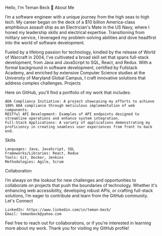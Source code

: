 Hello, I'm Teman Beck 👋
About Me

I’m a software engineer with a unique journey from the high seas to high tech. My career began on the deck of a $10 billion America-class amphibious assault ship as an Electrician's Mate in the US Navy, where I honed my leadership skills and electrical expertise. Transitioning from military service, I leveraged my problem-solving abilities and dove headfirst into the world of software development.

Fueled by a lifelong passion for technology, kindled by the release of World of Warcraft in 2004, I've cultivated a broad skill set that spans full-stack development, from Java and JavaScript to SQL, React, and Redux. With a formal background in software development, certified by Fullstack Academy, and enriched by extensive Computer Science studies at the University of Maryland Global Campus, I craft innovative solutions that address complex challenges.
Projects

Here on GitHub, you'll find a portfolio of my work that includes:

    ADA Compliance Initiative: A project showcasing my efforts to achieve 100% ADA compliance through meticulous implementation of web components.
    RESTful API Development: Examples of API endpoints designed to streamline operations and enhance system integration.
    Full-Stack Applications: A variety of applications demonstrating my proficiency in creating seamless user experiences from front to back end.

Skills

    Languages: Java, JavaScript, SQL
    Frameworks/Libraries: React, Redux
    Tools: Git, Docker, Jenkins
    Methodologies: Agile, Scrum

Collaboration

I’m always on the lookout for new challenges and opportunities to collaborate on projects that push the boundaries of technology. Whether it's enhancing web accessibility, developing robust APIs, or crafting full-stack solutions, I’m eager to contribute and learn from the GitHub community.
Let's Connect

    LinkedIn: https://www.linkedin.com/in/teman-beck/
    Email: temanbeck@yahoo.com

Feel free to reach out for collaborations, or if you’re interested in learning more about my work. Thank you for visiting my GitHub profile!

<!---
temanbecki1/temanbecki1 is a ✨ special ✨ repository because its `README.md` (this file) appears on your GitHub profile.
You can click the Preview link to take a look at your changes.
--->
